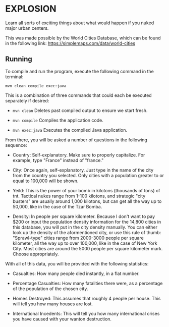 # EXPLOSION
Learn all sorts of exciting things about what would happen if you nuked major urban centers.

This was made possible by the World Cities Database, which can be found in the following link:
https://simplemaps.com/data/world-cities

## Running

To compile and run the program, execute the following command in the terminal:

`mvn clean compile exec:java`

This is a combination of three commands that could each be executed separately if desired:

* `mvn clean` Deletes past compiled output to ensure we start fresh.

* `mvn compile` Compiles the application code.

* `mvn exec:java` Executes the compiled Java application.


From there, you will be asked a number of questions in the following sequence:

* Country: Self-explanatory. Make sure to properly capitalize. For example, type "France" instead of "france."

* City: Once again, self-explanatory. Just type in the name of the city from the country you selected. Only cities with a population greater to or equal to 100,000 will be shown.

* Yeild: This is the power of your bomb in kilotons (thousands of tons) of tnt. Tactical nukes range from 1-100 kilotons, and strategic "city busters" are usually around 1,000 kilotons, but can get all the way up to 50,000, like in the case of the Tzar Bomba.

* Density: In people per square kilometer. Because I don't want to pay $200 or input the population density information for the 14,800 cities in this database, you will put in the city density manually. You can either look up the density of the aformentioned city, or use this rule of thumb: "Sprawl-type" cities range from 2000-3000 people per square kilometer, all the way up to over 100,000, like in the case of New York City. Most cities are around the 5000 people per square kilometer mark. Choose appropriately.

With all of this data, you will be provided with the following statistics:

* Casualties: How many people died instantly, in a flat number.

* Percentage Casualties: How many fatalities there were, as a percentage of the population of the chosen city.

* Homes Destroyed: This assumes that roughly 4 people per house. This will tell you how many houses are lost.

* International Incedents: This will tell you how many international crises you have caused with your wanton destruction.